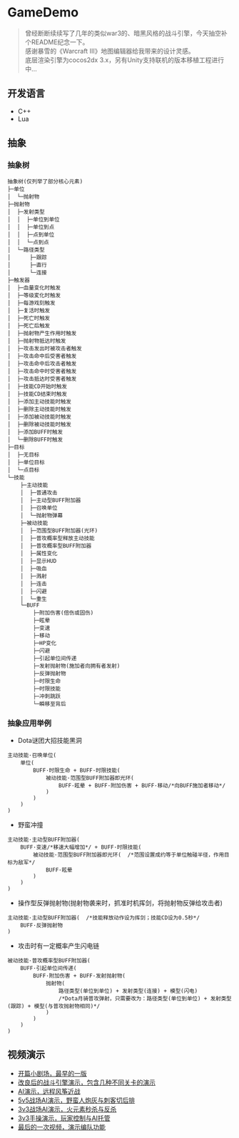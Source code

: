# GameDemo
> 曾经断断续续写了几年的类似war3的、暗黑风格的战斗引擎，今天抽空补个README纪念一下。<br>
> 感谢暴雪的《Warcraft III》地图编辑器给我带来的设计灵感。<br>
> 底层渲染引擎为cocos2dx 3.x，另有Unity支持联机的版本移植工程进行中…

## 开发语言
* C++
* Lua

## 抽象

### 抽象树
```
抽象树(仅列举了部分核心元素)
├─单位
│  └─抛射物
├─抛射物
│  ├─发射类型
│  │  ├─单位到单位
│  │  ├─单位到点
│  │  ├─点到单位
│  │  └─点到点
│  └─路径类型
│      ├─跟踪
│      ├─直行
│      └─连接
├─触发器
│  ├─血量变化时触发
│  ├─等级変化时触发
│  ├─每游戏刻触发
│  ├─复活时触发
│  ├─死亡时触发
│  ├─死亡后触发
│  ├─抛射物产生作用时触发
│  ├─抛射物抵达时触发
│  ├─攻击发出时被攻击者触发
│  ├─攻击命中后受害者触发
│  ├─攻击命中后攻击者触发
│  ├─攻击命中时受害者触发
│  ├─攻击抵达时受害者触发
│  ├─技能CD开始时触发
│  ├─技能CD结束时触发
│  ├─添加主动技能时触发
│  ├─删除主动技能时触发
│  ├─添加被动技能时触发
│  ├─删除被动技能时触发
│  ├─添加BUFF时触发
│  └─删除BUFF时触发
├─目标
│  ├─无目标
│  ├─单位目标
│  └─点目标
└─技能
    ├─主动技能
    │  ├─普通攻击
    │  ├─主动型BUFF附加器
    │  ├─召唤单位
    │  └─抛射物弹幕
    ├─被动技能
    │  ├─范围型BUFF附加器(光环)
    │  ├─普攻概率型释放主动技能
    │  ├─普攻概率型BUFF附加器
    │  ├─属性变化
    │  ├─显示HUD
    │  ├─吸血
    │  ├─溅射
    │  ├─连击
    │  ├─闪避
    │  └─重生
    └─BUFF
        ├─附加伤害(倍伤或固伤)
        ├─眩晕
        ├─变速
        ├─移动
        ├─HP变化
        ├─闪避
        ├─引起单位间传递
        ├─发射抛射物(施加者向拥有者发射)
        ├─反弹抛射物
        ├─时限生命
        ├─时限技能
        ├─冲刺跳跃
        └─瞬移至背后
```

### 抽象应用举例
* Dota谜团大招技能黑洞
```
主动技能·召唤单位(
    单位(
        BUFF·时限生命 + BUFF·时限技能(
            被动技能·范围型BUFF附加器即光环(
                BUFF·眩晕 + BUFF·附加伤害 + BUFF·移动/*向BUFF施加者移动*/
            )
        )
    )
)
```

* 野蛮冲撞
```
主动技能·主动型BUFF附加器(
    BUFF·变速/*移速大幅增加*/ + BUFF·时限技能(
        被动技能·范围型BUFF附加器即光环(  /*范围设置成约等于单位触碰半径，作用目标为敌军*/
            BUFF·眩晕
        )
    )
)
```

* 操作型反弹抛射物(抛射物袭来时，抓准时机挥剑，将抛射物反弹给攻击者)
```
主动技能·主动型BUFF附加器(  /*技能释放动作设为挥剑；技能CD设为0.5秒*/
    BUFF·反弹抛射物
)
```

* 攻击时有一定概率产生闪电链
```
被动技能·普攻概率型BUFF附加器(
    BUFF·引起单位间传递(
        BUFF·附加伤害 + BUFF·发射抛射物(
            抛射物(
                路径类型(单位到单位) + 发射类型(连接) + 模型(闪电)
                /*Dota月骑普攻弹射，只需要改为：路径类型(单位到单位) + 发射类型(跟踪) + 模型(与普攻抛射物相同)*/
            )
        )
    )
)
```

## 视频演示
* [开篇小剧场，最早的一版](https://v.youku.com/v_show/id_XNjkwNjI5NjQ4.html "We Are the TorchWood!")
* [改良后的战斗引擎演示，包含几种不同关卡的演示](https://v.youku.com/v_show/id_XNzQxMzc3MTIw.html "新版引擎战斗演示")
* [AI演示，远程风筝近战](https://v.youku.com/v_show/id_XNzQ1Mzk0Nzg0.html "AI演示 - 远程吊打近战")
* [5v5战场AI演示，野蛮人炮灰与刺客切后排](https://v.youku.com/v_show/id_XNzQ1Mzk5NDI4.html "战队PK演示 - 5v5野蛮人成炮灰与刀客切入秒后排")
* [3v3战场AI演示，火元素秒杀与反杀](https://v.youku.com/v_show/id_XNzQ1Mzk5MzA4.html "战队PK演示 - 3v3火元素秒杀与反杀")
* [3v3手操演示，玩家控制与AI托管](https://v.youku.com/v_show/id_XNzQ1NDAxNDA4.html "战队PK演示 - 3v3手操")
* [最后的一次视频，演示编队功能](https://v.youku.com/v_show/id_XODIzODUwODQw.html "新版BattleWorld演示")
